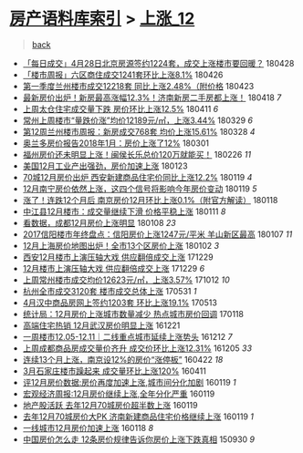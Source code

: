 [房产语料库索引](../../README.md)  > [上涨_12](上涨_12.md)
====
> [back](../README.md)

- [「每日成交」4月28日北京房源签约1224套，成交上涨楼市要回暖？](http://jkwz.applinzi.com/ittc/7096957337858475024.html#%E3%80%8C%E6%AF%8F%E6%97%A5%E6%88%90%E4%BA%A4%E3%80%8D4%E6%9C%8828%E6%97%A5%E5%8C%97%E4%BA%AC%E6%88%BF%E6%BA%90%E7%AD%BE%E7%BA%A61224%E5%A5%97%EF%BC%8C%E6%88%90%E4%BA%A4%E4%B8%8A%E6%B6%A8%E6%A5%BC%E5%B8%82%E8%A6%81%E5%9B%9E%E6%9A%96%EF%BC%9F) 180428  
- [「楼市周报」六区商住成交1241套环比上涨8.1%](http://jkwz.applinzi.com/ittc/7096345090593391632.html#%E3%80%8C%E6%A5%BC%E5%B8%82%E5%91%A8%E6%8A%A5%E3%80%8D%E5%85%AD%E5%8C%BA%E5%95%86%E4%BD%8F%E6%88%90%E4%BA%A41241%E5%A5%97%E7%8E%AF%E6%AF%94%E4%B8%8A%E6%B6%A88.1%25) 180426  
- [第一季度兰州楼市成交12218套 同比上涨2.48%（附价格](http://jkwz.applinzi.com/ittc/7095218831788344337.html#%E7%AC%AC%E4%B8%80%E5%AD%A3%E5%BA%A6%E5%85%B0%E5%B7%9E%E6%A5%BC%E5%B8%82%E6%88%90%E4%BA%A412218%E5%A5%97+%E5%90%8C%E6%AF%94%E4%B8%8A%E6%B6%A82.48%25%EF%BC%88%E9%99%84%E4%BB%B7%E6%A0%BC) 180423  
- [最新房价出炉！新房最高涨幅12.3%！济南新房二手房都上涨！](http://jkwz.applinzi.com/ittc/7093424654503117834.html#%E6%9C%80%E6%96%B0%E6%88%BF%E4%BB%B7%E5%87%BA%E7%82%89%EF%BC%81%E6%96%B0%E6%88%BF%E6%9C%80%E9%AB%98%E6%B6%A8%E5%B9%8512.3%25%EF%BC%81%E6%B5%8E%E5%8D%97%E6%96%B0%E6%88%BF%E4%BA%8C%E6%89%8B%E6%88%BF%E9%83%BD%E4%B8%8A%E6%B6%A8%EF%BC%81) 180418 *7* 
- [上周太仓住宅成交量下跌 房价环比上涨12.5%](http://jkwz.applinzi.com/ittc/7090739225173689350.html#%E4%B8%8A%E5%91%A8%E5%A4%AA%E4%BB%93%E4%BD%8F%E5%AE%85%E6%88%90%E4%BA%A4%E9%87%8F%E4%B8%8B%E8%B7%8C+%E6%88%BF%E4%BB%B7%E7%8E%AF%E6%AF%94%E4%B8%8A%E6%B6%A812.5%25) 180411 *6* 
- [常州上周楼市“量跌价涨”均价12189元/㎡，上涨3.44%](http://jkwz.applinzi.com/ittc/7085942766825899015.html#%E5%B8%B8%E5%B7%9E%E4%B8%8A%E5%91%A8%E6%A5%BC%E5%B8%82%E2%80%9C%E9%87%8F%E8%B7%8C%E4%BB%B7%E6%B6%A8%E2%80%9D%E5%9D%87%E4%BB%B712189%E5%85%83%2F%E3%8E%A1%EF%BC%8C%E4%B8%8A%E6%B6%A83.44%25) 180329 *6* 
- [第12周兰州楼市周报：新房成交768套 均价上涨15.61%](http://jkwz.applinzi.com/ittc/7085557601167475723.html#%E7%AC%AC12%E5%91%A8%E5%85%B0%E5%B7%9E%E6%A5%BC%E5%B8%82%E5%91%A8%E6%8A%A5%EF%BC%9A%E6%96%B0%E6%88%BF%E6%88%90%E4%BA%A4768%E5%A5%97+%E5%9D%87%E4%BB%B7%E4%B8%8A%E6%B6%A815.61%25) 180328 *4* 
- [奥兰多房价报告2018年1月：房价上涨了12%](http://jkwz.applinzi.com/ittc/7075459459071869969.html#%E5%A5%A5%E5%85%B0%E5%A4%9A%E6%88%BF%E4%BB%B7%E6%8A%A5%E5%91%8A2018%E5%B9%B41%E6%9C%88%EF%BC%9A%E6%88%BF%E4%BB%B7%E4%B8%8A%E6%B6%A8%E4%BA%8612%25) 180301  
- [福州房价还未明显上涨！闽侯长乐总价120万就能买！](http://jkwz.applinzi.com/ittc/7074446507745215504.html#%E7%A6%8F%E5%B7%9E%E6%88%BF%E4%BB%B7%E8%BF%98%E6%9C%AA%E6%98%8E%E6%98%BE%E4%B8%8A%E6%B6%A8%EF%BC%81%E9%97%BD%E4%BE%AF%E9%95%BF%E4%B9%90%E6%80%BB%E4%BB%B7120%E4%B8%87%E5%B0%B1%E8%83%BD%E4%B9%B0%EF%BC%81) 180226 *11* 
- [美国12月工业产出强劲，房价加速上涨](http://jkwz.applinzi.com/ittc/7061884767266407431.html#%E7%BE%8E%E5%9B%BD12%E6%9C%88%E5%B7%A5%E4%B8%9A%E4%BA%A7%E5%87%BA%E5%BC%BA%E5%8A%B2%EF%BC%8C%E6%88%BF%E4%BB%B7%E5%8A%A0%E9%80%9F%E4%B8%8A%E6%B6%A8) 180123  
- [70城12月房价出炉 西安新建商品住宅价同比上涨12.2%](http://jkwz.applinzi.com/ittc/7060222346659365895.html#70%E5%9F%8E12%E6%9C%88%E6%88%BF%E4%BB%B7%E5%87%BA%E7%82%89+%E8%A5%BF%E5%AE%89%E6%96%B0%E5%BB%BA%E5%95%86%E5%93%81%E4%BD%8F%E5%AE%85%E4%BB%B7%E5%90%8C%E6%AF%94%E4%B8%8A%E6%B6%A812.2%25) 180119 *4* 
- [12月南宁房价依然上涨，这四个信号将影响今年房价变动](http://jkwz.applinzi.com/ittc/7060217999288435718.html#12%E6%9C%88%E5%8D%97%E5%AE%81%E6%88%BF%E4%BB%B7%E4%BE%9D%E7%84%B6%E4%B8%8A%E6%B6%A8%EF%BC%8C%E8%BF%99%E5%9B%9B%E4%B8%AA%E4%BF%A1%E5%8F%B7%E5%B0%86%E5%BD%B1%E5%93%8D%E4%BB%8A%E5%B9%B4%E6%88%BF%E4%BB%B7%E5%8F%98%E5%8A%A8) 180119 *5* 
- [涨了！连跌12个月后 南京房价12月环比上涨0.1%（附官方解读）](http://jkwz.applinzi.com/ittc/7059954950103106567.html#%E6%B6%A8%E4%BA%86%EF%BC%81%E8%BF%9E%E8%B7%8C12%E4%B8%AA%E6%9C%88%E5%90%8E+%E5%8D%97%E4%BA%AC%E6%88%BF%E4%BB%B712%E6%9C%88%E7%8E%AF%E6%AF%94%E4%B8%8A%E6%B6%A80.1%25%EF%BC%88%E9%99%84%E5%AE%98%E6%96%B9%E8%A7%A3%E8%AF%BB%EF%BC%89) 180118  
- [中江县12月楼市：成交量继续下滑 价格平稳上涨](http://jkwz.applinzi.com/ittc/7057261766403163143.html#%E4%B8%AD%E6%B1%9F%E5%8E%BF12%E6%9C%88%E6%A5%BC%E5%B8%82%EF%BC%9A%E6%88%90%E4%BA%A4%E9%87%8F%E7%BB%A7%E7%BB%AD%E4%B8%8B%E6%BB%91+%E4%BB%B7%E6%A0%BC%E5%B9%B3%E7%A8%B3%E4%B8%8A%E6%B6%A8) 180111 *8* 
- [看数据，成都12月房价上涨明显](http://jkwz.applinzi.com/ittc/7056168007615644689.html#%E7%9C%8B%E6%95%B0%E6%8D%AE%EF%BC%8C%E6%88%90%E9%83%BD12%E6%9C%88%E6%88%BF%E4%BB%B7%E4%B8%8A%E6%B6%A8%E6%98%8E%E6%98%BE) 180108 *23* 
- [2017信阳楼市年终盘点：信阳房价上涨1247元/平米 羊山新区最高](http://jkwz.applinzi.com/ittc/7055762177607074833.html#2017%E4%BF%A1%E9%98%B3%E6%A5%BC%E5%B8%82%E5%B9%B4%E7%BB%88%E7%9B%98%E7%82%B9%EF%BC%9A%E4%BF%A1%E9%98%B3%E6%88%BF%E4%BB%B7%E4%B8%8A%E6%B6%A81247%E5%85%83%2F%E5%B9%B3%E7%B1%B3+%E7%BE%8A%E5%B1%B1%E6%96%B0%E5%8C%BA%E6%9C%80%E9%AB%98) 180107 *11* 
- [12月上海房价地图出炉！全市13个区房价上涨](http://jkwz.applinzi.com/ittc/7054034037063025671.html#12%E6%9C%88%E4%B8%8A%E6%B5%B7%E6%88%BF%E4%BB%B7%E5%9C%B0%E5%9B%BE%E5%87%BA%E7%82%89%EF%BC%81%E5%85%A8%E5%B8%8213%E4%B8%AA%E5%8C%BA%E6%88%BF%E4%BB%B7%E4%B8%8A%E6%B6%A8) 180102 *3* 
- [西安12月楼市上演压轴大戏 供应翻倍成交上涨](http://jkwz.applinzi.com/ittc/7052442903828235280.html#%E8%A5%BF%E5%AE%8912%E6%9C%88%E6%A5%BC%E5%B8%82%E4%B8%8A%E6%BC%94%E5%8E%8B%E8%BD%B4%E5%A4%A7%E6%88%8F+%E4%BE%9B%E5%BA%94%E7%BF%BB%E5%80%8D%E6%88%90%E4%BA%A4%E4%B8%8A%E6%B6%A8) 171229  
- [12月楼市上演压轴大戏 供应翻倍成交上涨](http://jkwz.applinzi.com/ittc/7052329494713467920.html#12%E6%9C%88%E6%A5%BC%E5%B8%82%E4%B8%8A%E6%BC%94%E5%8E%8B%E8%BD%B4%E5%A4%A7%E6%88%8F+%E4%BE%9B%E5%BA%94%E7%BF%BB%E5%80%8D%E6%88%90%E4%BA%A4%E4%B8%8A%E6%B6%A8) 171229 *6* 
- [上周常州楼市成交均价12623元/㎡，上涨3.57%](http://jkwz.applinzi.com/ittc/7023599641885672465.html#%E4%B8%8A%E5%91%A8%E5%B8%B8%E5%B7%9E%E6%A5%BC%E5%B8%82%E6%88%90%E4%BA%A4%E5%9D%87%E4%BB%B712623%E5%85%83%2F%E3%8E%A1%EF%BC%8C%E4%B8%8A%E6%B6%A83.57%25) 171012 *10* 
- [杭州全市成交3120套 楼市成交总体上涨](http://jkwz.applinzi.com/ittc/6973824178791646212.html#%E6%9D%AD%E5%B7%9E%E5%85%A8%E5%B8%82%E6%88%90%E4%BA%A43120%E5%A5%97+%E6%A5%BC%E5%B8%82%E6%88%90%E4%BA%A4%E6%80%BB%E4%BD%93%E4%B8%8A%E6%B6%A8) 170531 *1* 
- [4月汉中商品房网上签约1203套 环比上涨19.1%](http://jkwz.applinzi.com/ittc/6966823473555964932.html#4%E6%9C%88%E6%B1%89%E4%B8%AD%E5%95%86%E5%93%81%E6%88%BF%E7%BD%91%E4%B8%8A%E7%AD%BE%E7%BA%A61203%E5%A5%97+%E7%8E%AF%E6%AF%94%E4%B8%8A%E6%B6%A819.1%25) 170513  
- [统计局：12月房价上涨城市数量减少 热点城市房价回调](http://jkwz.applinzi.com/ittc/6924412828797895684.html#%E7%BB%9F%E8%AE%A1%E5%B1%80%EF%BC%9A12%E6%9C%88%E6%88%BF%E4%BB%B7%E4%B8%8A%E6%B6%A8%E5%9F%8E%E5%B8%82%E6%95%B0%E9%87%8F%E5%87%8F%E5%B0%91+%E7%83%AD%E7%82%B9%E5%9F%8E%E5%B8%82%E6%88%BF%E4%BB%B7%E5%9B%9E%E8%B0%83) 170118  
- [高端住宅热销 12月武汉房价明显上涨](http://jkwz.applinzi.com/ittc/6914091664137520133.html#%E9%AB%98%E7%AB%AF%E4%BD%8F%E5%AE%85%E7%83%AD%E9%94%80+12%E6%9C%88%E6%AD%A6%E6%B1%89%E6%88%BF%E4%BB%B7%E6%98%8E%E6%98%BE%E4%B8%8A%E6%B6%A8) 161221  
- [一周楼市12.05-12.11｜二线重点城市延续上涨势头](http://jkwz.applinzi.com/ittc/6910826011108574212.html#%E4%B8%80%E5%91%A8%E6%A5%BC%E5%B8%8212.05-12.11%EF%BD%9C%E4%BA%8C%E7%BA%BF%E9%87%8D%E7%82%B9%E5%9F%8E%E5%B8%82%E5%BB%B6%E7%BB%AD%E4%B8%8A%E6%B6%A8%E5%8A%BF%E5%A4%B4) 161212 *7* 
- [上周成都商品房成交量价齐升 成交价环比上涨12.31%](http://jkwz.applinzi.com/ittc/6908209793386152964.html#%E4%B8%8A%E5%91%A8%E6%88%90%E9%83%BD%E5%95%86%E5%93%81%E6%88%BF%E6%88%90%E4%BA%A4%E9%87%8F%E4%BB%B7%E9%BD%90%E5%8D%87+%E6%88%90%E4%BA%A4%E4%BB%B7%E7%8E%AF%E6%AF%94%E4%B8%8A%E6%B6%A812.31%25) 161205 *33* 
- [连续13个月上涨，南京设12%的房价“涨停板”](http://jkwz.applinzi.com/ittc/6823893718595535876.html#%E8%BF%9E%E7%BB%AD13%E4%B8%AA%E6%9C%88%E4%B8%8A%E6%B6%A8%EF%BC%8C%E5%8D%97%E4%BA%AC%E8%AE%BE12%25%E7%9A%84%E6%88%BF%E4%BB%B7%E2%80%9C%E6%B6%A8%E5%81%9C%E6%9D%BF%E2%80%9D) 160422 *18* 
- [3月石家庄楼市躁起来 成交量环比上涨120%](http://jkwz.applinzi.com/ittc/6819141354512712709.html#3%E6%9C%88%E7%9F%B3%E5%AE%B6%E5%BA%84%E6%A5%BC%E5%B8%82%E8%BA%81%E8%B5%B7%E6%9D%A5+%E6%88%90%E4%BA%A4%E9%87%8F%E7%8E%AF%E6%AF%94%E4%B8%8A%E6%B6%A8120%25) 160411  
- [评12月房价数据:房价再度加速上涨,城市间分化加剧](http://jkwz.applinzi.com/ittc/6789052699773502469.html#%E8%AF%8412%E6%9C%88%E6%88%BF%E4%BB%B7%E6%95%B0%E6%8D%AE%3A%E6%88%BF%E4%BB%B7%E5%86%8D%E5%BA%A6%E5%8A%A0%E9%80%9F%E4%B8%8A%E6%B6%A8%2C%E5%9F%8E%E5%B8%82%E9%97%B4%E5%88%86%E5%8C%96%E5%8A%A0%E5%89%A7) 160119 *1* 
- [宏观经济周报:12月房价继续上涨,全年分化严重](http://jkwz.applinzi.com/ittc/6789052657792713732.html#%E5%AE%8F%E8%A7%82%E7%BB%8F%E6%B5%8E%E5%91%A8%E6%8A%A5%3A12%E6%9C%88%E6%88%BF%E4%BB%B7%E7%BB%A7%E7%BB%AD%E4%B8%8A%E6%B6%A8%2C%E5%85%A8%E5%B9%B4%E5%88%86%E5%8C%96%E4%B8%A5%E9%87%8D) 160119  
- [地产股活跃 去年12月70城房价超半数上涨](http://jkwz.applinzi.com/ittc/6788965226812802052.html#%E5%9C%B0%E4%BA%A7%E8%82%A1%E6%B4%BB%E8%B7%83+%E5%8E%BB%E5%B9%B412%E6%9C%8870%E5%9F%8E%E6%88%BF%E4%BB%B7%E8%B6%85%E5%8D%8A%E6%95%B0%E4%B8%8A%E6%B6%A8) 160119  
- [去年12月70城房价大PK 济南新建商品住宅价格继续上涨](http://jkwz.applinzi.com/ittc/6788940673541735429.html#%E5%8E%BB%E5%B9%B412%E6%9C%8870%E5%9F%8E%E6%88%BF%E4%BB%B7%E5%A4%A7PK+%E6%B5%8E%E5%8D%97%E6%96%B0%E5%BB%BA%E5%95%86%E5%93%81%E4%BD%8F%E5%AE%85%E4%BB%B7%E6%A0%BC%E7%BB%A7%E7%BB%AD%E4%B8%8A%E6%B6%A8) 160119 *1* 
- [一线城市12月房价加速上涨](http://jkwz.applinzi.com/ittc/6788602701864764421.html#%E4%B8%80%E7%BA%BF%E5%9F%8E%E5%B8%8212%E6%9C%88%E6%88%BF%E4%BB%B7%E5%8A%A0%E9%80%9F%E4%B8%8A%E6%B6%A8) 160118 *8* 
- [中国房价怎么走 12条房价规律告诉你房价上涨下跌真相](http://jkwz.applinzi.com/ittc/6747756611630285828.html#%E4%B8%AD%E5%9B%BD%E6%88%BF%E4%BB%B7%E6%80%8E%E4%B9%88%E8%B5%B0+12%E6%9D%A1%E6%88%BF%E4%BB%B7%E8%A7%84%E5%BE%8B%E5%91%8A%E8%AF%89%E4%BD%A0%E6%88%BF%E4%BB%B7%E4%B8%8A%E6%B6%A8%E4%B8%8B%E8%B7%8C%E7%9C%9F%E7%9B%B8) 150930 *9* 
